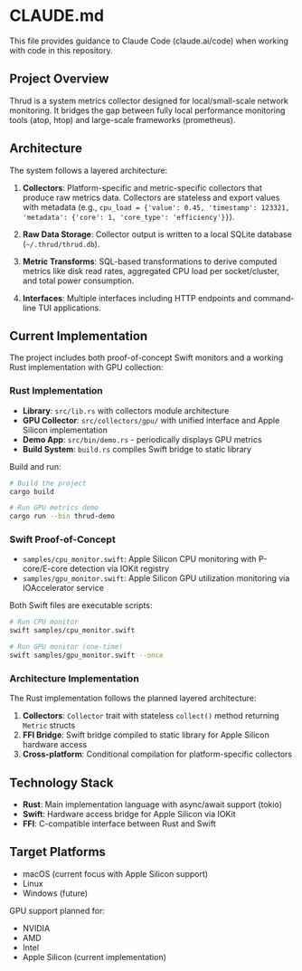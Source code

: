 # CLAUDE.md

This file provides guidance to Claude Code (claude.ai/code) when working with code in this repository.

## Project Overview

Thrud is a system metrics collector designed for local/small-scale network monitoring. It bridges the gap between fully local performance monitoring tools (atop, htop) and large-scale frameworks (prometheus).

## Architecture

The system follows a layered architecture:

1. **Collectors**: Platform-specific and metric-specific collectors that produce raw metrics data. Collectors are stateless and export values with metadata (e.g., `cpu_load = {'value': 0.45, 'timestamp': 123321, 'metadata': {'core': 1, 'core_type': 'efficiency'}}`).

2. **Raw Data Storage**: Collector output is written to a local SQLite database (`~/.thrud/thrud.db`).

3. **Metric Transforms**: SQL-based transformations to derive computed metrics like disk read rates, aggregated CPU load per socket/cluster, and total power consumption.

4. **Interfaces**: Multiple interfaces including HTTP endpoints and command-line TUI applications.

## Current Implementation

The project includes both proof-of-concept Swift monitors and a working Rust implementation with GPU collection:

### Rust Implementation

- **Library**: `src/lib.rs` with collectors module architecture
- **GPU Collector**: `src/collectors/gpu/` with unified interface and Apple Silicon implementation
- **Demo App**: `src/bin/demo.rs` - periodically displays GPU metrics
- **Build System**: `build.rs` compiles Swift bridge to static library

Build and run:
```bash
# Build the project
cargo build

# Run GPU metrics demo
cargo run --bin thrud-demo
```

### Swift Proof-of-Concept

- `samples/cpu_monitor.swift`: Apple Silicon CPU monitoring with P-core/E-core detection via IOKit registry
- `samples/gpu_monitor.swift`: Apple Silicon GPU utilization monitoring via IOAccelerator service

Both Swift files are executable scripts:

```bash
# Run CPU monitor
swift samples/cpu_monitor.swift

# Run GPU monitor (one-time)
swift samples/gpu_monitor.swift --once
```

### Architecture Implementation

The Rust implementation follows the planned layered architecture:

1. **Collectors**: `Collector` trait with stateless `collect()` method returning `Metric` structs
2. **FFI Bridge**: Swift bridge compiled to static library for Apple Silicon hardware access
3. **Cross-platform**: Conditional compilation for platform-specific collectors

## Technology Stack

- **Rust**: Main implementation language with async/await support (tokio)
- **Swift**: Hardware access bridge for Apple Silicon via IOKit
- **FFI**: C-compatible interface between Rust and Swift

## Target Platforms

- macOS (current focus with Apple Silicon support)
- Linux
- Windows (future)

GPU support planned for:
- NVIDIA
- AMD  
- Intel
- Apple Silicon (current implementation)